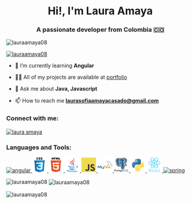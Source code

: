 <h1 align="center">Hi!, I'm Laura Amaya</h1>
<h3 align="center">A passionate developer from Colombia 🇨🇴</h3>

<p align="left"> <img src="https://komarev.com/ghpvc/?username=lauraamaya08&label=Profile%20views&color=0e75b6&style=flat" alt="lauraamaya08" /> </p>

<p align="left"> <a href="https://github.com/ryo-ma/github-profile-trophy"><img src="https://github-profile-trophy.vercel.app/?username=lauraamaya08" alt="lauraamaya08" /></a> </p>

- 🌱 I’m currently learning **Angular**

- 👨‍💻 All of my projects are available at [portfolio](portfolio-laura-amaya-9e050.web.app/)

- 💬 Ask me about **Java, Javascript**

- 📫 How to reach me **laurasofiaamayacasado@gmail.com**

<h3 align="left">Connect with me:</h3>
<p align="left">
<a href="https://linkedin.com/in/LauraAmaya" target="blank"><img align="center" src="https://raw.githubusercontent.com/rahuldkjain/github-profile-readme-generator/master/src/images/icons/Social/linked-in-alt.svg" alt="laura amaya" height="30" width="40" /></a>
</p>

<h3 align="left">Languages and Tools:</h3>
<p align="left"> <a href="https://angular.io" target="_blank" rel="noreferrer"> <img src="https://angular.io/assets/images/logos/angular/angular.svg" alt="angular" width="40" height="40"/> </a> <a href="https://www.w3schools.com/css/" target="_blank" rel="noreferrer"> <img src="https://raw.githubusercontent.com/devicons/devicon/master/icons/css3/css3-original-wordmark.svg" alt="css3" width="40" height="40"/> </a> <a href="https://www.w3.org/html/" target="_blank" rel="noreferrer"> <img src="https://raw.githubusercontent.com/devicons/devicon/master/icons/html5/html5-original-wordmark.svg" alt="html5" width="40" height="40"/> </a> <a href="https://www.java.com" target="_blank" rel="noreferrer"> <img src="https://raw.githubusercontent.com/devicons/devicon/master/icons/java/java-original.svg" alt="java" width="40" height="40"/> </a> <a href="https://developer.mozilla.org/en-US/docs/Web/JavaScript" target="_blank" rel="noreferrer"> <img src="https://raw.githubusercontent.com/devicons/devicon/master/icons/javascript/javascript-original.svg" alt="javascript" width="40" height="40"/> </a> <a href="https://www.mysql.com/" target="_blank" rel="noreferrer"> <img src="https://raw.githubusercontent.com/devicons/devicon/master/icons/mysql/mysql-original-wordmark.svg" alt="mysql" width="40" height="40"/> </a> <a href="https://www.postgresql.org" target="_blank" rel="noreferrer"> <img src="https://raw.githubusercontent.com/devicons/devicon/master/icons/postgresql/postgresql-original-wordmark.svg" alt="postgresql" width="40" height="40"/> </a> <a href="https://www.python.org" target="_blank" rel="noreferrer"> <img src="https://raw.githubusercontent.com/devicons/devicon/master/icons/python/python-original.svg" alt="python" width="40" height="40"/> </a> <a href="https://reactjs.org/" target="_blank" rel="noreferrer"> <img src="https://raw.githubusercontent.com/devicons/devicon/master/icons/react/react-original-wordmark.svg" alt="react" width="40" height="40"/> </a> <a href="https://spring.io/" target="_blank" rel="noreferrer"> <img src="https://www.vectorlogo.zone/logos/springio/springio-icon.svg" alt="spring" width="40" height="40"/> </a> </p>

<p><img align="left" src="https://github-readme-stats.vercel.app/api/top-langs?username=lauraamaya08&show_icons=true&locale=en&layout=compact" alt="lauraamaya08" /></p>

<p>&nbsp;<img align="center" src="https://github-readme-stats.vercel.app/api?username=lauraamaya08&show_icons=true&locale=en" alt="lauraamaya08" /></p>

<p><img align="center" src="https://github-readme-streak-stats.herokuapp.com/?user=lauraamaya08&" alt="lauraamaya08" /></p>
